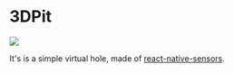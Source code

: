 # 3DPit
![](preview.gif)

It's is a simple virtual hole, made of [react-native-sensors](https://github.com/react-native-sensors/react-native-sensors).
